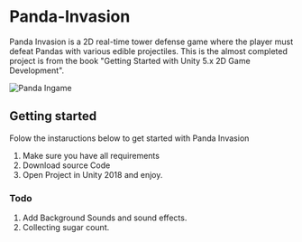 # Panda-Invasion




Panda Invasion is a 2D real-time tower defense game where the player must defeat Pandas with various edible projectiles. This is the almost completed project is from the book "Getting Started with Unity 5.x 2D Game Development".

![Panda Ingame](Assets/Images/PandaInvasionInGame.PNG)

## Getting started

Folow the instaructions below to get started with Panda Invasion

1. Make sure you have all requirements
2. Download source Code 
3. Open Project in Unity 2018 and enjoy.

### Todo

1. Add Background Sounds and sound effects.
2. Collecting sugar count.